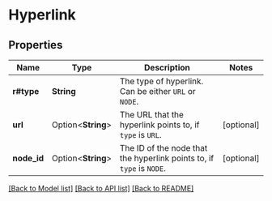 # Hyperlink

## Properties

Name | Type | Description | Notes
------------ | ------------- | ------------- | -------------
**r#type** | **String** | The type of hyperlink. Can be either `URL` or `NODE`. | 
**url** | Option<**String**> | The URL that the hyperlink points to, if `type` is `URL`. | [optional]
**node_id** | Option<**String**> | The ID of the node that the hyperlink points to, if `type` is `NODE`. | [optional]

[[Back to Model list]](../README.md#documentation-for-models) [[Back to API list]](../README.md#documentation-for-api-endpoints) [[Back to README]](../README.md)


